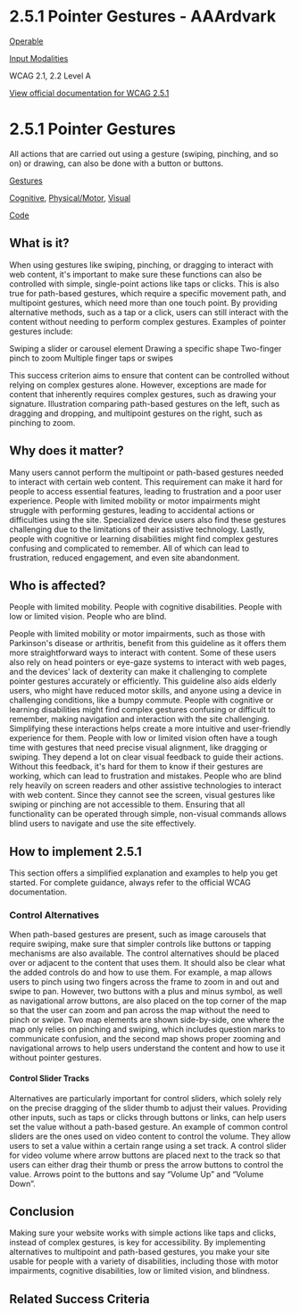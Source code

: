 # 2.5.1 Pointer Gestures - AAArdvark

[Operable](https://aaardvarkaccessibility.com/wcag-principle/operable/)

[Input Modalities](https://aaardvarkaccessibility.com/wcag-guideline/input-modalities/)

WCAG 2.1, 2.2
Level A

[View official documentation for WCAG 2.5.1](https://www.w3.org/WAI/WCAG22/Understanding/pointer-gestures.html)

# 2.5.1 Pointer Gestures

All actions that are carried out using a gesture (swiping, pinching, and so on) or drawing, can also be done with a button or buttons.

[Gestures](https://aaardvarkaccessibility.com/wcag-theme/gestures/) 

 

[Cognitive](https://aaardvarkaccessibility.com/wcag-disability/cognitive/), [Physical/Motor](https://aaardvarkaccessibility.com/wcag-disability/physical-motor/), [Visual](https://aaardvarkaccessibility.com/wcag-disability/visual/) 

 

[Code](https://aaardvarkaccessibility.com/wcag-responsibility/code/) 

## What is it?

When using gestures like swiping, pinching, or dragging to interact with web content, it's important to make sure these functions can also be controlled with simple, single-point actions like taps or clicks. This is also true for path-based gestures, which require a specific movement path, and multipoint gestures, which need more than one touch point. By providing alternative methods, such as a tap or a click, users can still interact with the content without needing to perform complex gestures.
Examples of pointer gestures include:

Swiping a slider or carousel element
Drawing a specific shape
Two-finger pinch to zoom
Multiple finger taps or swipes

This success criterion aims to ensure that content can be controlled without relying on complex gestures alone. However, exceptions are made for content that inherently requires complex gestures, such as drawing your signature.
Illustration comparing path-based gestures on the left, such as dragging and dropping, and multipoint gestures on the right, such as pinching to zoom.

## Why does it matter?

Many users cannot perform the multipoint or path-based gestures needed to interact with certain web content. This requirement can make it hard for people to access essential features, leading to frustration and a poor user experience.
People with limited mobility or motor impairments might struggle with performing gestures, leading to accidental actions or difficulties using the site. Specialized device users also find these gestures challenging due to the limitations of their assistive technology. Lastly, people with cognitive or learning disabilities might find complex gestures confusing and complicated to remember. All of which can lead to frustration, reduced engagement, and even site abandonment.

## Who is affected?

People with limited mobility. People with cognitive disabilities. People with low or limited vision. People who are blind.

People with limited mobility or motor impairments, such as those with Parkinson's disease or arthritis, benefit from this guideline as it offers them more straightforward ways to interact with content. Some of these users also rely on head pointers or eye-gaze systems to interact with web pages, and the devices' lack of dexterity can make it challenging to complete pointer gestures accurately or efficiently. This guideline also aids elderly users, who might have reduced motor skills, and anyone using a device in challenging conditions, like a bumpy commute.
People with cognitive or learning disabilities might find complex gestures confusing or difficult to remember, making navigation and interaction with the site challenging. Simplifying these interactions helps create a more intuitive and user-friendly experience for them.
People with low or limited vision often have a tough time with gestures that need precise visual alignment, like dragging or swiping. They depend a lot on clear visual feedback to guide their actions. Without this feedback, it's hard for them to know if their gestures are working, which can lead to frustration and mistakes.
People who are blind rely heavily on screen readers and other assistive technologies to interact with web content. Since they cannot see the screen, visual gestures like swiping or pinching are not accessible to them. Ensuring that all functionality can be operated through simple, non-visual commands allows blind users to navigate and use the site effectively.

## How to implement 2.5.1

This section offers a simplified explanation and examples to help you get started. For complete guidance, always refer to the official WCAG documentation.

### Control Alternatives

When path-based gestures are present, such as image carousels that require swiping, make sure that simpler controls like buttons or tapping mechanisms are also available. The control alternatives should be placed over or adjacent to the content that uses them. It should also be clear what the added controls do and how to use them.
For example, a map allows users to pinch using two fingers across the frame to zoom in and out and swipe to pan. However, two buttons with a plus and minus symbol, as well as navigational arrow buttons, are also placed on the top corner of the map so that the user can zoom and pan across the map without the need to pinch or swipe.
Two map elements are shown side-by-side, one where the map only relies on pinching and swiping, which includes question marks to communicate confusion, and the second map shows proper zooming and navigational arrows to help users understand the content and how to use it without pointer gestures.
#### Control Slider Tracks

Alternatives are particularly important for control sliders, which solely rely on the precise dragging of the slider thumb to adjust their values. Providing other inputs, such as taps or clicks through buttons or links, can help users set the value without a path-based gesture.
An example of common control sliders are the ones used on video content to control the volume. They allow users to set a value within a certain range using a set track.
A control slider for video volume where arrow buttons are placed next to the track so that users can either drag their thumb or press the arrow buttons to control the value. Arrows point to the buttons and say “Volume Up” and “Volume Down”.

## Conclusion

Making sure your website works with simple actions like taps and clicks, instead of complex gestures, is key for accessibility. By implementing alternatives to multipoint and path-based gestures, you make your site usable for people with a variety of disabilities, including those with motor impairments, cognitive disabilities, low or limited vision, and blindness.

## Related Success Criteria


